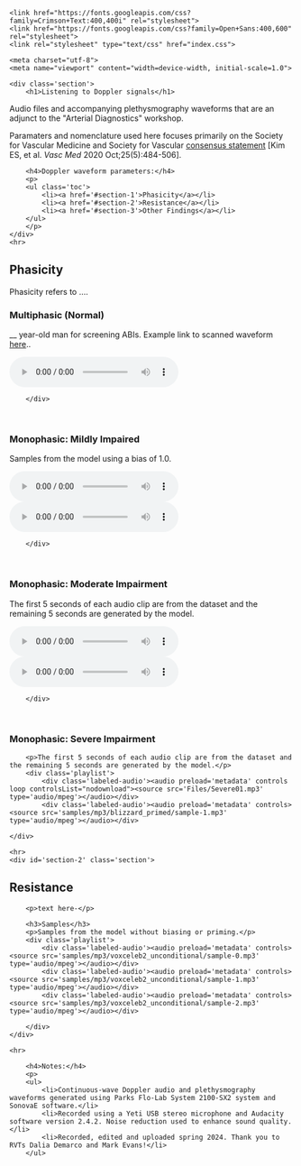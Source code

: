 <head>
    <title>Doppler audio files</title>

    <link href="https://fonts.googleapis.com/css?family=Crimson+Text:400,400i" rel="stylesheet">
    <link href="https://fonts.googleapis.com/css?family=Open+Sans:400,600" rel="stylesheet">
    <link rel="stylesheet" type="text/css" href="index.css">

    <meta charset="utf-8">
    <meta name="viewport" content="width=device-width, initial-scale=1.0">
</head>

<body>

    <div class='section'>
        <h1>Listening to Doppler signals</h1>
<p>Audio files and accompanying plethysmography waveforms that are an adjunct to the "Arterial Diagnostics" workshop.</p>
<p>Paramaters and nomenclature used here focuses primarily on the Society for Vascular Medicine and Society for Vascular <a href ="https://pubmed.ncbi.nlm.nih.gov/32667274/">consensus statement</a> [Kim ES, et al. <i>Vasc Med</i> 2020 Oct;25(5):484-506].
</p>

        <h4>Doppler waveform parameters:</h4>
        <p>
        <ul class='toc'>
            <li><a href='#section-1'>Phasicity</a></li>
            <li><a href='#section-2'>Resistance</a></li>
            <li><a href='#section-3'>Other Findings</a></li>
        </ul>
        </p>
    </div>
    <hr>

<div id='section-1' class='section'>
<h2>Phasicity</h2>

<p>Phasicity refers to ....</p>

<h3>Multiphasic (Normal)</h3>
        <p>__ year-old man for screening ABIs. Example link to scanned waveform <a href = "nealbarshes.github.io/assets/PADalgorithm1.jpg" target="popup", onclick="window.open('nealbarshes.github.io/assets/PADalgorithm1.jpg', 'waveform','width=600,height=400')">here</a>..</p>
        <div class='playlist'>
            <div class='labeled-audio'><audio preload='metadata' controls loop controlsList="nodownload"><source src='Files/Moderate01.mp3' type='audio/mpeg' ></audio></div>

        </div>


<br>


<h3>Monophasic: Mildly Impaired </h3>
        <p>Samples from the model using a bias of 1.0.</p>
        <div class='playlist'>
            <div class='labeled-audio'><audio preload='metadata' controls><source src='samples/mp3/blizzard_biased/sample-0.mp3' type='audio/mpeg'></audio></div>
            <div class='labeled-audio'><audio preload='metadata' controls><source src='samples/mp3/blizzard_biased/sample-1.mp3' type='audio/mpeg'></audio></div>
           
        </div>
<br>
<h3>Monophasic: Moderate Impairment </h3>
        <p>The first 5 seconds of each audio clip are from the dataset and the remaining 5 seconds are generated by the model.</p>
        <div class='playlist'>
            <div class='labeled-audio'><audio preload='metadata' controls><source src='Files/Moderate01.mp3' type='audio/mpeg'></audio></div>
            <div class='labeled-audio'><audio preload='metadata' controls><source src='samples/mp3/blizzard_primed/sample-1.mp3'> 
            </audio></div>

        </div>
<br>

<h3>Monophasic: Severe Impairment </h3>

        <p>The first 5 seconds of each audio clip are from the dataset and the remaining 5 seconds are generated by the model.</p>
        <div class='playlist'>
            <div class='labeled-audio'><audio preload='metadata' controls loop controlsList="nodownload"><source src='Files/Severe01.mp3' type='audio/mpeg'></audio></div>
            <div class='labeled-audio'><audio preload='metadata' controls><source src='samples/mp3/blizzard_primed/sample-1.mp3' type='audio/mpeg'></audio></div>
      
    </div>

    <hr>
    <div id='section-2' class='section'>
    
<h2>Resistance</h2>
    
        <p>text here-</p>

        <h3>Samples</h3>
        <p>Samples from the model without biasing or priming.</p>
        <div class='playlist'>
            <div class='labeled-audio'><audio preload='metadata' controls><source src='samples/mp3/voxceleb2_unconditional/sample-0.mp3' type='audio/mpeg'></audio></div>
            <div class='labeled-audio'><audio preload='metadata' controls><source src='samples/mp3/voxceleb2_unconditional/sample-1.mp3' type='audio/mpeg'></audio></div>
            <div class='labeled-audio'><audio preload='metadata' controls><source src='samples/mp3/voxceleb2_unconditional/sample-2.mp3' type='audio/mpeg'></audio></div>

        </div>
    </div>

    <hr>
    
        <h4>Notes:</h4>
        <p>
        <ul>
            <li>Continuous-wave Doppler audio and plethysmography waveforms generated using Parks Flo-Lab System 2100-SX2 system and SonovaE software.</li>
            <li>Recorded using a Yeti USB stereo microphone and Audacity software version 2.4.2. Noise reduction used to enhance sound quality. </li>
            <li>Recorded, edited and uploaded spring 2024. Thank you to RVTs Dalia Demarco and Mark Evans!</li>
        </ul>
</p>




<script>
document
    .getElementById('select-speaker')
    .addEventListener('change', function () {
        'use strict';
        var targets = document.getElementsByClassName("select-speaker")
        for (let i = 0; i < targets.length; i++) {
            name = "samples/mp3/ted_speakers/" + this.value + "/sample-" + i.toString() + ".mp3"
            targets[i].setAttribute("src", name)
            targets[i].parentElement.load()
        }
});
</script>
